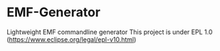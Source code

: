 # EMF-Generator
Lightweight EMF commandline generator
This project is under EPL 1.0 (https://www.eclipse.org/legal/epl-v10.html)
